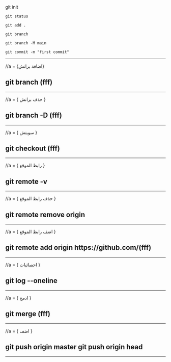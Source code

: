 <div>
    git init

    git status

    git add .

    git branch

    git branch -M main

    git commit -m "first commit"

</div>
<hr>

<div>
    //a = {اضافة برانش}
    <h2>
        git branch (fff)
    </h2>
</div>
<hr>

<div>
    //a = { حذف برانش }
    <h2>
        git branch -D (fff)
    </h2>
</div>
<hr>

<div>
    //a = { سويتش }
    <h2>
        git checkout (fff)
    </h2>
</div>
<hr>

<div>
    //a = { رابط الموقع }
    <h2>
        git remote -v
    </h2>
</div>
<hr>

<div>
    //a = { حذف رابط الموقع }
    <h2>
        git remote remove origin
    </h2>
</div>
<hr>

<div>
    //a = { اضف رابط الموقع }
    <h2>
        git remote add origin https://github.com/(fff)
    </h2>
</div>
<hr>

<div>
    //a = { احصائيات }
    <h2>
        git log --oneline
    </h2>
</div>
<hr>

<div>
    //a = { ادمج }
    <h2>
        git merge (fff)
    </h2>
</div>
<hr>

<div>
    //a = { اضف }
    <h2>
        git push origin master
        git push origin head
    </h2>
</div>
<hr>
